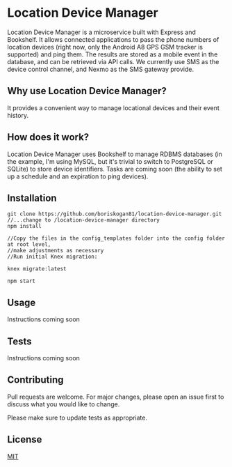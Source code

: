 # Location Device Manager

Location Device Manager is a microservice built with Express and Bookshelf. It allows 
connected applications to pass the phone numbers of location devices (right now, only the 
Android A8 GPS GSM tracker is supported) and ping them. The results are stored
as a mobile event in the database, and can be retrieved via API calls. We currently use 
SMS as the device control channel, and Nexmo as the SMS gateway provide.

## Why use Location Device Manager?

It provides a convenient way to manage locational devices and their event history.

## How does it work?
Location Device Manager uses Bookshelf to manage RDBMS databases (in the example, I'm using MySQL, but it's 
trivial to switch to PostgreSQL or SQLite) to store device identifiers. Tasks are coming soon (the 
ability to set up a schedule and an expiration to ping devices). 

## Installation
```$xslt
git clone https://github.com/boriskogan81/location-device-manager.git
//...change to /location-device-manager directory
npm install

//Copy the files in the config_templates folder into the config folder at root level, 
//make adjustments as necessary
//Run initial Knex migration:

knex migrate:latest

npm start
```

## Usage
Instructions coming soon

## Tests
Instructions coming soon

## Contributing
Pull requests are welcome. For major changes, please open an issue first to discuss what you would like to change.

Please make sure to update tests as appropriate.

## License
[MIT](https://choosealicense.com/licenses/mit/)